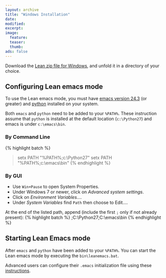 ```yaml
---
layout: archive
title: "Windows Installation"
date:
modified:
excerpt:
image:
  feature:
  teaser:
  thumb:
ads: false
---
```


Download the [Lean zip file for Windows](https://github.com/leanprover/bin/blob/master/lean-0.2.0-windows.zip?raw=true),
and unfold it in a directory of your choice.

## Configuring Lean emacs mode

To use the Lean emacs mode, you must have [emacs version
24.3](https://ftp.gnu.org/gnu/emacs/windows/) (or greater) and
[python](https://www.python.org/downloads) installed on your system.

Both `emacs` and `python` need to be added to your `%PATH%`.
These instruction assume that `python` is installed at the default location
(`c:\Python27`) and emacs is under `c:\emacs\bin`.

### By Command Line

{% highlight batch %}
> setx PATH "%PATH%;c:\Python27\"
> setx PATH "%PATH%;c:\emacs\bin"
{% endhighlight %}


### By GUI

- Use `Win+Pause` to open System Properties.
- Under Windows 7 or newer, click on *Advanced system settings*.
- Click on *Environment Variables....*
- Under *System Variables* find `Path` then choose to Edit....

At the end of the listed path, append (include the first `;` only if not already present):
{% highlight batch %}
;C:\Python27\;C:\emacs\bin
{% endhighlight %}

## Starting Lean Emacs mode

After `emacs` and `python` have been added to your `%PATH%`.
You can start the Lean emacs mode by executing the `bin\leanemacs.bat`.

Advanced users can configure their `.emacs` initialization file using
these [instructions](https://github.com/leanprover/lean/blob/master/src/emacs/README.md).
